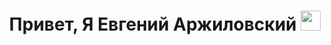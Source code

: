 <h1 align="center">Привет, Я Евгений Аржиловский
<img src="https://github.com/blackcater/blackcater/raw/main/images/Hi.gif" height="32"/></h1>

